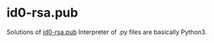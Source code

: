 # id0-rsa.pub
Solutions of [id0-rsa.pub](https://id0-rsa.pub/)
Interpreter of .py files are basically Python3.
